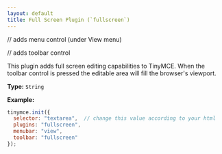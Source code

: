 ```yaml
---
layout: default
title: Full Screen Plugin (`fullscreen`)
---
```


// adds menu control (under View menu)

// adds toolbar control

This plugin adds full screen editing capabilities to TinyMCE. When the toolbar control is pressed the editable area will fill the browser's viewport.

**Type:** `String`

**Example:**

```js
tinymce.init({
  selector: "textarea",  // change this value according to your html
  plugins: "fullscreen",
  menubar: "view",
  toolbar: "fullscreen"
});
```
